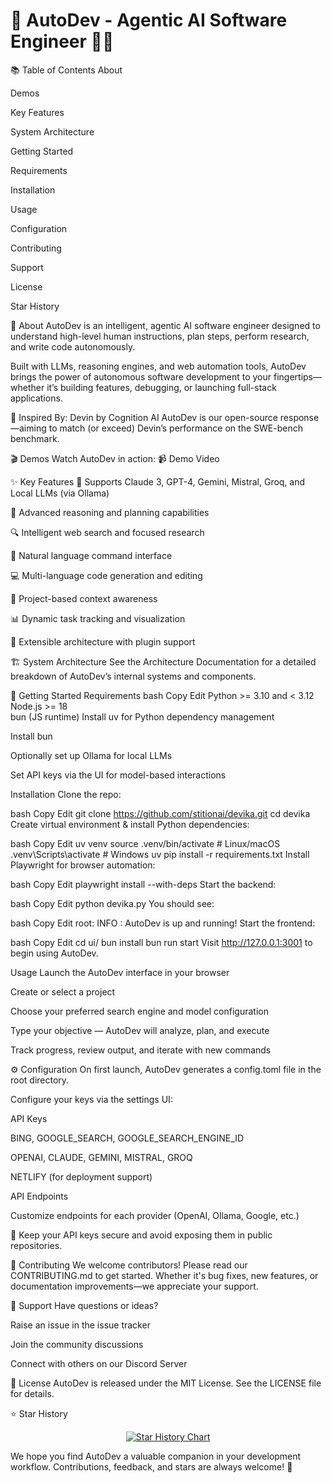# 🚀 AutoDev - Agentic AI Software Engineer 👩‍💻

📚 Table of Contents
About

Demos

Key Features

System Architecture

Getting Started

Requirements

Installation

Usage

Configuration

Contributing

Support

License

Star History

🧠 About
AutoDev is an intelligent, agentic AI software engineer designed to understand high-level human instructions, plan steps, perform research, and write code autonomously.

Built with LLMs, reasoning engines, and web automation tools, AutoDev brings the power of autonomous software development to your fingertips—whether it’s building features, debugging, or launching full-stack applications.

📝 Inspired By: Devin by Cognition AI
AutoDev is our open-source response—aiming to match (or exceed) Devin’s performance on the SWE-bench benchmark.

🎬 Demos
Watch AutoDev in action:
📹 Demo Video

✨ Key Features
🤖 Supports Claude 3, GPT-4, Gemini, Mistral, Groq, and Local LLMs (via Ollama)

🧠 Advanced reasoning and planning capabilities

🔍 Intelligent web search and focused research

💬 Natural language command interface

💻 Multi-language code generation and editing

📂 Project-based context awareness

📊 Dynamic task tracking and visualization

🔌 Extensible architecture with plugin support

🏗️ System Architecture
See the Architecture Documentation for a detailed breakdown of AutoDev’s internal systems and components.

🚀 Getting Started
Requirements
bash
Copy
Edit
Python >= 3.10 and < 3.12  
Node.js >= 18  
bun (JS runtime)
Install uv for Python dependency management

Install bun

Optionally set up Ollama for local LLMs

Set API keys via the UI for model-based interactions

Installation
Clone the repo:

bash
Copy
Edit
git clone https://github.com/stitionai/devika.git
cd devika
Create virtual environment & install Python dependencies:

bash
Copy
Edit
uv venv
source .venv/bin/activate  # Linux/macOS
.venv\Scripts\activate     # Windows
uv pip install -r requirements.txt
Install Playwright for browser automation:

bash
Copy
Edit
playwright install --with-deps
Start the backend:

bash
Copy
Edit
python devika.py
You should see:

bash
Copy
Edit
root: INFO   : AutoDev is up and running!
Start the frontend:

bash
Copy
Edit
cd ui/
bun install
bun run start
Visit http://127.0.0.1:3001 to begin using AutoDev.

Usage
Launch the AutoDev interface in your browser

Create or select a project

Choose your preferred search engine and model configuration

Type your objective — AutoDev will analyze, plan, and execute

Track progress, review output, and iterate with new commands

⚙️ Configuration
On first launch, AutoDev generates a config.toml file in the root directory.

Configure your keys via the settings UI:

API Keys

BING, GOOGLE_SEARCH, GOOGLE_SEARCH_ENGINE_ID

OPENAI, CLAUDE, GEMINI, MISTRAL, GROQ

NETLIFY (for deployment support)

API Endpoints

Customize endpoints for each provider (OpenAI, Ollama, Google, etc.)

🔐 Keep your API keys secure and avoid exposing them in public repositories.

🤝 Contributing
We welcome contributors! Please read our CONTRIBUTING.md to get started. Whether it's bug fixes, new features, or documentation improvements—we appreciate your support.

🛟 Support
Have questions or ideas?

Raise an issue in the issue tracker

Join the community discussions

Connect with others on our Discord Server

🪪 License
AutoDev is released under the MIT License. See the LICENSE file for details.

⭐ Star History
<p align="center"> <a href="https://star-history.com/#stitionai/devika&Date"> <picture> <source media="(prefers-color-scheme: dark)" srcset="https://api.star-history.com/svg?repos=stitionai/devika&type=Date&theme=dark" /> <source media="(prefers-color-scheme: light)" srcset="https://api.star-history.com/svg?repos=stitionai/devika&type=Date" /> <img alt="Star History Chart" src="https://api.star-history.com/svg?repos=stitionai/devika&type=Date" /> </picture> </a> </p>
We hope you find AutoDev a valuable companion in your development workflow. Contributions, feedback, and stars are always welcome! 💫
